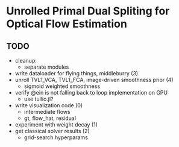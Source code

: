 # Unrolled Primal Dual Spliting for Optical Flow Estimation

## TODO
- cleanup:
	- separate modules
- write dataloader for flying things, middleburry (3)
- unroll TVL1\_VCA, TVL1\_FCA, image-driven smoothness prior (4)
	- sigmoid weighted smoothness
- verify @ein is not falling back to loop implementation on GPU
	- use tullio.jl?
- write visualization code (0)
	- intermediate flows
	- gt, flow\_hat, residual
- experiment with weight decay (1)
- get classical solver results (2)
	- grid-search hyperparams
